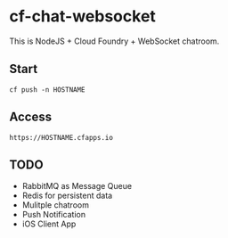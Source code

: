 # cf-chat-websocket
This is NodeJS + Cloud Foundry + WebSocket chatroom.

## Start
```
cf push -n HOSTNAME
```

## Access
```
https://HOSTNAME.cfapps.io
```

## TODO
- RabbitMQ as Message Queue
- Redis for persistent data
- Mulitple chatroom
- Push Notification
- iOS Client App
